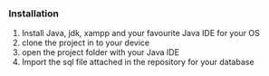 ### Installation
1. Install Java, jdk, xampp and your favourite Java IDE for your OS <br />
2. clone the project in to your device <br />
3. open the project folder with your Java IDE <br />
4. Import the sql file attached in the repository for your database